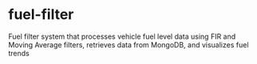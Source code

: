 # fuel-filter
Fuel filter system that processes vehicle fuel level data using FIR and Moving Average filters, retrieves data from MongoDB, and visualizes fuel trends
